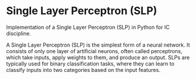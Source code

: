 # Single Layer Perceptron (SLP)
Implementation of a Single Layer Perceptron (SLP) in Python for IC discipline.

A Single Layer Perceptron (SLP) is the simplest form of a neural network. 
It consists of only one layer of artificial neurons, often called perceptrons, which take inputs, apply weights to them, and produce an output. 
SLPs are typically used for binary classification tasks, where they can learn to classify inputs into two categories based on the input features.
